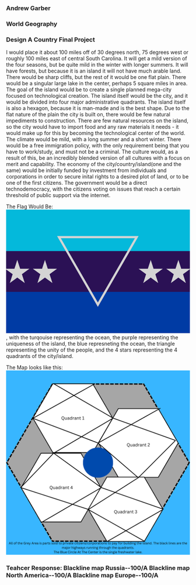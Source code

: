 ### Andrew Garber
### World Geography
### Design A Country Final Project

I would place it about 100 miles off of 30 degrees north, 75 degrees west or roughly 100 miles east of central South Carolina. It will get a mild version of the four seasons, but be quite mild in the winter with longer summers. It will have forests, but because it is an island it will not have much arable land. There would be sharp cliffs, but the rest of it would be one flat plain. There would be a singular large lake in the center, perhaps 5 square miles in area. The goal of the island would be to create a single planned mega-city focused on technological creation. The island itself would be the city, and it would be divided into four major administrative quadrants. The island itself is also a hexagon, because it is man-made and is the best shape. Due to the flat nature of the plain the city is built on, there would be few natural impediments to construction. There are few natural resources on the island, so the city would have to import food and any raw materials it needs - it would make up for this by becoming the technological center of the world. The climate would be mild, with a long summer and a short winter. There would be a free immigration policy, with the only requirement being that you have to work/study, and must not be a criminal. The culture would, as a result of this, be an incredibly blended version of all cultures with a focus on merit and capability. The economy of the city/country/island(one and the same) would be initially funded by investment from individuals and corporations in order to secure inital rights to a desired plot of land, or to be one of the first citizens. The government would be a direct technodemocracy, with the citizens voting on issues that reach a certain threshold of public support via the internet. 

The Flag Would Be: ![Alt text](flag.png), with the turqouise representing the ocean, the purple representing the uniqueness of the island, the blue represneting the ocean, the triangle representing the unity of the people, and the 4 stars representing the 4 quadrants of the city/island.

The Map looks like this: ![Alt text](Map.png)

### Teahcer Response: Blackline map Russia--100/A Blackline map North America--100/A Blackline map Europe--100/A
